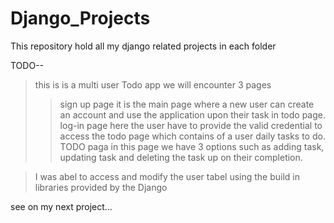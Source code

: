 # Django_Projects
This repository hold all my django  related projects in each folder

TODO-- 
>this is is a multi user Todo app
>we will encounter 3 pages
>> sign up page it is the main page where a new user can create an account and use the application upon their task in todo page.
>> log-in page here the user have to provide the valid credential to access the todo page which contains of a user daily tasks to do.
>> TODO paga in this page we have 3 options such as adding task, updating task and deleting the task up on their completion.

>I was abel to access and modify the user tabel using the build in libraries provided by the Django

see on my next project...
